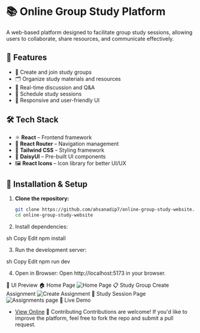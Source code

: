 # 📚 Online Group Study Platform

A web-based platform designed to facilitate group study sessions, allowing users to collaborate, share resources, and communicate effectively.

## 🚀 Features
- 📌 Create and join study groups
- 🗂 Organize study materials and resources
- 💬 Real-time discussion and Q&A
- 📅 Schedule study sessions
- 🎨 Responsive and user-friendly UI

## 🛠️ Tech Stack
- ⚛ **React** – Frontend framework
- 🔀 **React Router** – Navigation management
- 🎨 **Tailwind CSS** – Styling framework
- 🌸 **DaisyUI** – Pre-built UI components
- 🖼 **React Icons** – Icon library for better UI/UX

## 📂 Installation & Setup

1. **Clone the repository:**
   ```sh
   git clone https://github.com/ahsanadip7/online-group-study-website.git
   cd online-group-study-website

2. Install dependencies:

sh
Copy
Edit
npm install

3. Run the development server:

sh
Copy
Edit
npm run dev

4. Open in Browser:
Open http://localhost:5173 in your browser.

🎨 UI Preview
🏠 Home Page
![Home Page](screenshots/homepage.png)
📋 Study Group Create Assignment
![Create Assignment](screenshots/createassignmentpage.png)
📅 Study Session Page
![Assignments page](screenshots/assignmentspage.png)
🔗 Live Demo
- [View Online](https://assignment-11-57128.web.app)
📌 Contributing
Contributions are welcome! If you'd like to improve the platform, feel free to fork the repo and submit a pull request.
